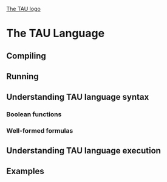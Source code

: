 
[The TAU logo](https://tau.net/wp-content/uploads/2023/02/Logo_Tau_Negative-Renan.svg)

# The TAU Language

## Compiling

## Running

## Understanding TAU language syntax

### Boolean functions

### Well-formed formulas

## Understanding TAU language execution

## Examples